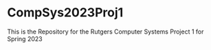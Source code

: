 # CompSys2023Proj1
This is the Repository for the Rutgers Computer Systems Project 1 for Spring 2023
